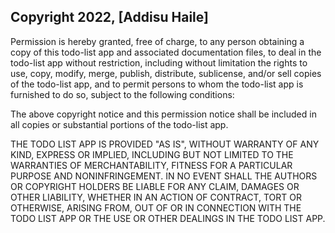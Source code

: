 ## Copyright 2022, [Addisu Haile]

Permission is hereby granted, free of charge, to any person obtaining a copy of this todo-list app and associated documentation files, to deal in the todo-list app without restriction, including without limitation the rights to use, copy, modify, merge, publish, distribute, sublicense, and/or sell copies of the todo-list app, and to permit persons to whom the todo-list app is furnished to do so, subject to the following conditions:

The above copyright notice and this permission notice shall be included in all copies or substantial portions of the todo-list app.

THE TODO LIST APP IS PROVIDED "AS IS", WITHOUT WARRANTY OF ANY KIND, EXPRESS OR IMPLIED, INCLUDING BUT NOT LIMITED TO THE WARRANTIES OF MERCHANTABILITY, FITNESS FOR A PARTICULAR PURPOSE AND NONINFRINGEMENT. IN NO EVENT SHALL THE AUTHORS OR COPYRIGHT HOLDERS BE LIABLE FOR ANY CLAIM, DAMAGES OR OTHER LIABILITY, WHETHER IN AN ACTION OF CONTRACT, TORT OR OTHERWISE, ARISING FROM, OUT OF OR IN CONNECTION WITH THE TODO LIST APP OR THE USE OR OTHER DEALINGS IN THE TODO LIST APP.
